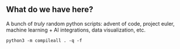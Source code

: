 ## What do we have here? 

A bunch of _truly_ random python scripts:  advent of code, project euler, machine learning + AI integrations, data visualization, etc.

~~~
python3 -m compileall . -q -f
~~~